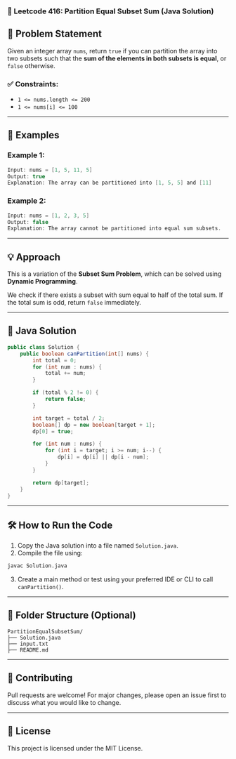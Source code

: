 ### 🧩 Leetcode 416: Partition Equal Subset Sum (Java Solution)

## 📘 Problem Statement

Given an integer array `nums`, return `true` if you can partition the array into two subsets such that the **sum of the elements in both subsets is equal**, or `false` otherwise.

### ✅ Constraints:
- `1 <= nums.length <= 200`
- `1 <= nums[i] <= 100`

---

## 🧪 Examples

### Example 1:
```java
Input: nums = [1, 5, 11, 5]
Output: true
Explanation: The array can be partitioned into [1, 5, 5] and [11]
```

### Example 2:
```java
Input: nums = [1, 2, 3, 5]
Output: false
Explanation: The array cannot be partitioned into equal sum subsets.
```

---

## 💡 Approach

This is a variation of the **Subset Sum Problem**, which can be solved using **Dynamic Programming**.

We check if there exists a subset with sum equal to half of the total sum. If the total sum is odd, return `false` immediately.

---

## 🧠 Java Solution
```java
public class Solution {
    public boolean canPartition(int[] nums) {
        int total = 0;
        for (int num : nums) {
            total += num;
        }

        if (total % 2 != 0) {
            return false;
        }

        int target = total / 2;
        boolean[] dp = new boolean[target + 1];
        dp[0] = true;

        for (int num : nums) {
            for (int i = target; i >= num; i--) {
                dp[i] = dp[i] || dp[i - num];
            }
        }

        return dp[target];
    }
}
```

---

## 🛠️ How to Run the Code

1. Copy the Java solution into a file named `Solution.java`.
2. Compile the file using:
```bash
javac Solution.java
```
3. Create a main method or test using your preferred IDE or CLI to call `canPartition()`.

---

## 📁 Folder Structure (Optional)
```
PartitionEqualSubsetSum/
├── Solution.java
├── input.txt
├── README.md
```

---

## 🙌 Contributing
Pull requests are welcome! For major changes, please open an issue first to discuss what you would like to change.

---

## 📜 License
This project is licensed under the MIT License.
